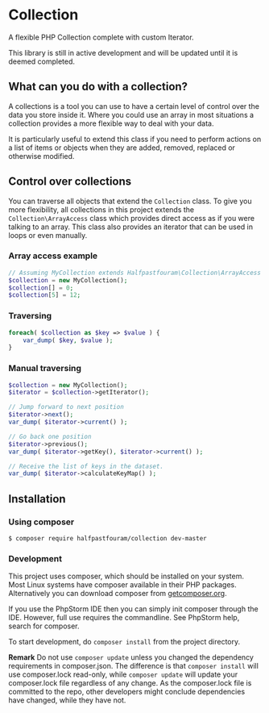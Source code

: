 # Collection
A flexible PHP Collection complete with custom Iterator.

This library is still in active development and will be updated until it is deemed completed.

## What can you do with a collection?
A collections is a tool you can use to have a certain level of control over the data you store inside it. Where you could use an array in most situations a collection provides a more flexible way to deal with your data.

It is particularly useful to extend this class if you need to perform actions on a list of items or objects when they are added, removed, replaced or otherwise modified.

## Control over collections
You can traverse all objects that extend the `Collection` class. To give you more flexibility, all collections in this project extends the `Collection\ArrayAccess` class which provides direct access as if you were talking to an array. This class also provides an iterator that can be used in loops or even manually.

### Array access example

````php
// Assuming MyCollection extends Halfpastfouram\Collection\ArrayAccess
$collection = new MyCollection();
$collection[] = 0;
$collection[5] = 12;
````

### Traversing

````php
foreach( $collection as $key => $value ) {
    var_dump( $key, $value );
}
````

### Manual traversing

````php
$collection = new MyCollection();
$iterator = $collection->getIterator();

// Jump forward to next position
$iterator->next();
var_dump( $iterator->current() );

// Go back one position
$iterator->previous();
var_dump( $iterator->getKey(), $iterator->current() );

// Receive the list of keys in the dataset.
var_dump( $iterator->calculateKeyMap() );
````

## Installation

### Using composer
    $ composer require halfpastfouram/collection dev-master

### Development
This project uses composer, which should be installed on your system. Most
Linux systems have composer available in their PHP packages.
Alternatively you can download composer from [getcomposer.org](http://getcomposer.org).

If you use the PhpStorm IDE then you can simply init composer through the IDE. However,
full use requires the commandline. See PhpStorm help, search for composer.

To start development, do `composer install` from the project directory. 

**Remark** Do not use `composer update` unless you changed the dependency requirements in composer.json.
The difference is that `composer install` will use composer.lock read-only, 
while `composer update` will update your composer.lock file regardless of any change.
As the composer.lock file is committed to the repo, other developers might conclude 
dependencies have changed, while they have not.
